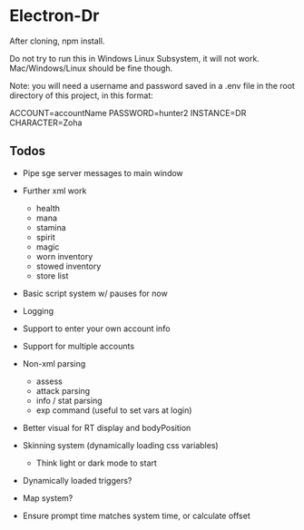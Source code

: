 # Electron-Dr

After cloning, npm install.

Do not try to run this in Windows Linux Subsystem, it will not work. Mac/Windows/Linux should be fine though.

Note: you will need a username and password saved in a .env file in the root directory of this project, in this format:

ACCOUNT=accountName
PASSWORD=hunter2
INSTANCE=DR
CHARACTER=Zoha

## Todos

- Pipe sge server messages to main window

- Further xml work
  - health
  - mana
  - stamina
  - spirit
  - magic
  - worn inventory
  - stowed inventory
  - store list

- Basic script system w/ pauses for now

- Logging

- Support to enter your own account info
- Support for multiple accounts

- Non-xml parsing
  - assess
  - attack parsing
  - info / stat parsing
  - exp command (useful to set vars at login)

- Better visual for RT display and bodyPosition

- Skinning system (dynamically loading css variables)
  - Think light or dark mode to start

- Dynamically loaded triggers?

- Map system?

- Ensure prompt time matches system time, or calculate offset